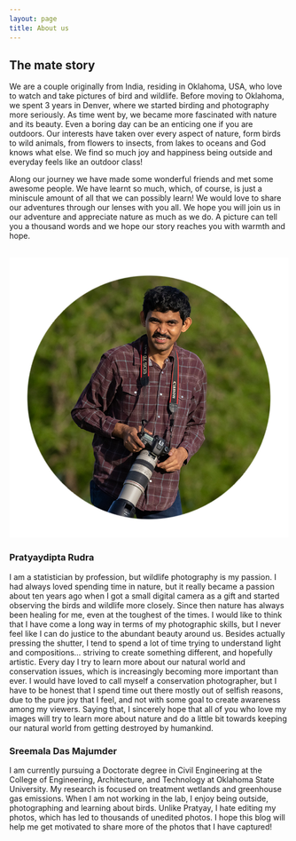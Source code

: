 ```yaml
---
layout: page
title: About us
---
```



## The mate story
We are a couple originally from India, residing in Oklahoma, USA, who love to watch and take pictures of bird and wildlife. Before moving to Oklahoma, we spent 3 years in Denver, where we started birding and photography more seriously. As time went by, we became more fascinated with nature and its beauty. Even a boring day can be an enticing one if you are outdoors. Our interests have taken over every aspect of nature, form birds to wild animals, from flowers to insects, from lakes to oceans and God knows what else. We find so much joy and happiness being outside and everyday feels like an outdoor class! 

Along our journey we have made some wonderful friends and met some awesome people. We have learnt so much, which, of course, is just a miniscule amount of all that we can possibly learn! We would love to share our adventures through our lenses with you all. We hope you will join us in our adventure and appreciate nature as much as we do. A picture can tell you a thousand words and we hope our story reaches you with warmth and hope. 


<div class="container">
<div class="row">&nbsp;</div>
<div class="row">
	<div class="col-md-3"><a class="thumb" href="#">
		<img src="assets/img/DP/PDR.jpg" alt="Pratyaydipta Rudra"/></a>
	</div>
	<div class="col-md-6">
	<h3>Pratyaydipta Rudra</h3>
		<p> 
      I am a statistician by profession, but wildlife photography is my passion. I had always loved spending time in nature, but it really became a passion about ten years ago when I got a small digital camera as a gift and started observing the birds and wildlife more closely. Since then nature has always been healing for me, even at the toughest of the times. I would like to think that I have come a long way in terms of my photographic skills, but I never feel like I can do justice to the abundant beauty around us. Besides actually pressing the shutter, I tend to spend a lot of time trying to understand light and compositions… striving to create something different, and hopefully artistic. Every day I try to learn more about our natural world and conservation issues, which is increasingly becoming more important than ever. I would have loved to call myself a conservation photographer, but I have to be honest that I spend time out there mostly out of selfish reasons, due to the pure joy that I feel, and not with some goal to create awareness among my viewers. Saying that, I sincerely hope that all of you who love my images will try to learn more about nature and do a little bit towards keeping our natural world from getting destroyed by humankind. 
		</p>
	</div>
</div>
  


### Sreemala Das Majumder 
I am currently pursuing a Doctorate degree in Civil Engineering at the College of Engineering, Architecture, and Technology at Oklahoma State University. My research is focused on treatment wetlands and greenhouse gas emissions. When I am not working in the lab, I enjoy being outside, photographing and learning about birds. Unlike Pratyay, I hate editing my photos, which has led to thousands of unedited photos. I hope this blog will help me get motivated to share more of the photos that I have captured!

